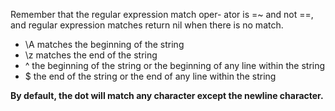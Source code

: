Remember that the regular expression match oper- ator is =~ and not ==, and regular expression matches return nil when there is no match.

+ \A matches the beginning of the string
+ \z matches the end of the string
+ ^ the beginning of the string or the beginning of any line within the string
+ $ the end of the string or the end of any line within the string

**By default, the dot will match any character except the newline character.**
